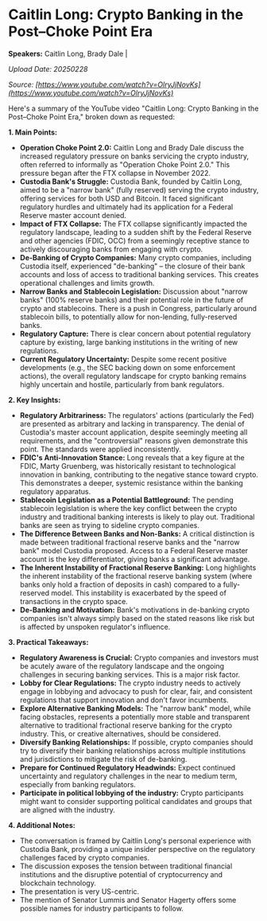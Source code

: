 # Caitlin Long: Crypto Banking in the Post–Choke Point Era

**Speakers:** Caitlin Long, Brady Dale |


*Upload Date: 20250228*

*Source: [https://www.youtube.com/watch?v=OlryJjNovKs](https://www.youtube.com/watch?v=OlryJjNovKs)*

Here's a summary of the YouTube video "Caitlin Long: Crypto Banking in the Post–Choke Point Era," broken down as requested:

**1. Main Points:**

*   **Operation Choke Point 2.0:**  Caitlin Long and Brady Dale discuss the increased regulatory pressure on banks servicing the crypto industry, often referred to informally as "Operation Choke Point 2.0."  This pressure began after the FTX collapse in November 2022.
*   **Custodia Bank's Struggle:**  Custodia Bank, founded by Caitlin Long, aimed to be a "narrow bank" (fully reserved) serving the crypto industry, offering services for both USD and Bitcoin. It faced significant regulatory hurdles and ultimately had its application for a Federal Reserve master account denied.
*   **Impact of FTX Collapse:** The FTX collapse significantly impacted the regulatory landscape, leading to a sudden shift by the Federal Reserve and other agencies (FDIC, OCC) from a seemingly receptive stance to actively discouraging banks from engaging with crypto.
*   **De-Banking of Crypto Companies:**  Many crypto companies, including Custodia itself, experienced "de-banking" – the closure of their bank accounts and loss of access to traditional banking services. This creates operational challenges and limits growth.
*   **Narrow Banks and Stablecoin Legislation:**  Discussion about "narrow banks" (100% reserve banks) and their potential role in the future of crypto and stablecoins.  There is a push in Congress, particularly around stablecoin bills, to potentially allow for non-lending, fully-reserved banks.
*    **Regulatory Capture:** There is clear concern about potential regulatory capture by existing, large banking institutions in the writing of new regulations.
* **Current Regulatory Uncertainty:**  Despite some recent positive developments (e.g., the SEC backing down on some enforcement actions), the overall regulatory landscape for crypto banking remains highly uncertain and hostile, particularly from bank regulators.

**2. Key Insights:**

*   **Regulatory Arbitrariness:** The regulators' actions (particularly the Fed) are presented as arbitrary and lacking in transparency.  The denial of Custodia's master account application, despite seemingly meeting all requirements, and the "controversial" reasons given demonstrate this point. The standards were applied inconsistently.
*   **FDIC's Anti-Innovation Stance:**  Long reveals that a key figure at the FDIC, Marty Gruenberg, was historically resistant to technological innovation in banking, contributing to the negative stance toward crypto.  This demonstrates a deeper, systemic resistance within the banking regulatory apparatus.
*   **Stablecoin Legislation as a Potential Battleground:**  The pending stablecoin legislation is where the key conflict between the crypto industry and traditional banking interests is likely to play out. Traditional banks are seen as trying to sideline crypto companies.
*   **The Difference Between Banks and Non-Banks:** A critical distinction is made between traditional fractional reserve banks and the "narrow bank" model Custodia proposed. Access to a Federal Reserve master account is the key differentiator, giving banks a significant advantage.
*   **The Inherent Instability of Fractional Reserve Banking:** Long highlights the inherent instability of the fractional reserve banking system (where banks only hold a fraction of deposits in cash) compared to a fully-reserved model. This instability is exacerbated by the speed of transactions in the crypto space.
*   **De-Banking and Motivation:** Bank's motivations in de-banking crypto companies isn't always simply based on the stated reasons like risk but is affected by unspoken regulator's influence.

**3. Practical Takeaways:**

*   **Regulatory Awareness is Crucial:**  Crypto companies and investors must be acutely aware of the regulatory landscape and the ongoing challenges in securing banking services. This is a major risk factor.
*   **Lobby for Clear Regulations:**  The crypto industry needs to actively engage in lobbying and advocacy to push for clear, fair, and consistent regulations that support innovation and don't favor incumbents.
*   **Explore Alternative Banking Models:**  The "narrow bank" model, while facing obstacles, represents a potentially more stable and transparent alternative to traditional fractional reserve banking for the crypto industry. This, or creative alternatives, should be considered.
*   **Diversify Banking Relationships:**  If possible, crypto companies should try to diversify their banking relationships across multiple institutions and jurisdictions to mitigate the risk of de-banking.
*   **Prepare for Continued Regulatory Headwinds:** Expect continued uncertainty and regulatory challenges in the near to medium term, especially from banking regulators.
* **Participate in political lobbying of the industry:** Crypto participants might want to consider supporting political candidates and groups that are aligned with the industry.

**4. Additional Notes:**

*   The conversation is framed by Caitlin Long's personal experience with Custodia Bank, providing a unique insider perspective on the regulatory challenges faced by crypto companies.
*   The discussion exposes the tension between traditional financial institutions and the disruptive potential of cryptocurrency and blockchain technology.
* The presentation is very US-centric.
* The mention of Senator Lummis and Senator Hagerty offers some possible names for industry participants to follow.